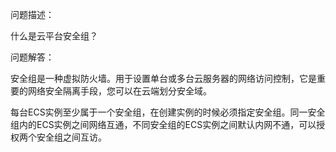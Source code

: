 问题描述：

什么是云平台安全组？

问题解答：

安全组是一种虚拟防火墙。用于设置单台或多台云服务器的网络访问控制，它是重要的网络安全隔离手段，您可以在云端划分安全域。

每台ECS实例至少属于一个安全组，在创建实例的时候必须指定安全组。同一安全组内的ECS实例之间网络互通，不同安全组的ECS实例之间默认内网不通，可以授权两个安全组之间互访。
